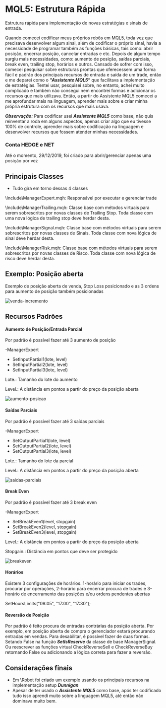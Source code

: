 # MQL5: Estrutura Rápida
Estrutura rápida para implementação de novas estratégias e sinais de entrada.

Quando comecei codificar meus próprios robôs em MQL5, toda vez que precisava desenvolver algum sinal, além de codificar o próprio sinal, 
havia a necessidade de programar também as funções básicas, tais como: abrir posição, encerrar posição, cancelar entradas e etc. Depois
de algum tempo surgiu mais necessidades, como: aumento de posição, saídas parciais, break even, trailing stop, horários e outros.
Cansado de sofrer com isso, comecei pesquisar sobre estruturas prontas que oferecessem uma forma fácil e padrão dos principais recursos de 
entrada e saída de um trade, então e me deparei como o ***"Assistente MQL5"*** que facilitava a implementação
de estratégias. Tentei usar, pesquisei sobre, no entanto, achei muito complicado e também não consegui nem encontrei formas e adicionar os
recursos que mais utilizava. Então, a partir do Assistente MQL5 comecei a me aprofundar mais na linguagem, aprender mais sobre e criar minha própria estrutura com os recursos que mais usava.

***Observação:***
Para codificar usei ***Assistente MQL5*** como base, não quis reinventar a roda em alguns aspectos, apenas criar algo que eu tivesse 100% de controle, aprender mais sobre codificação na linguagem e desenvolver recursos que fossem atender minhas necessidades.

### Conta HEDGE e NET
Até o momento, 29/12/2019, foi criado para abrir/gerenciar apenas uma posição por vez

## Principais Classes
- Tudo gira em torno dessas 4 classes

\Include\ManagerExpert.mqh: Responsável por executar e gerenciar trade

\Include\ManagerTrailing.mqh: Classe base com métodos virtuais para serem sobrescritos por novas classes de Trailing Stop. Toda classe com uma nova lógica de trailing stop deve herdar desta.

\Include\ManagerSignal.mqh: Classe base com métodos virtuais para serem sobrescritos por novas classes de Sinais. Toda classe com nova lógica de sinal deve herdar desta.

\Include\ManagerRisk.mqh: Classe base com métodos virtuais para serem sobrescritos por novas classes de Risco. Toda classe com nova lógica de risco deve herdar desta.

## Exemplo: Posição aberta
Exemplo de posição aberta de venda, Stop Loss posicionado e as 3 ordens para aumento de posição também posicionadas

![venda-incremento](https://user-images.githubusercontent.com/2820984/71563115-1fb35300-2a69-11ea-9172-ce7f33015ae6.jpg)

## Recursos Padrões

#### Aumento de Posição/Entrada Parcial
Por padrão é possível fazer até 3 aumento de posição

-ManagerExpert
<ul>
  <li> SetInputPartial1(lote, level)</li>
  <li> SetInputPartial2(lote, level)</li>
  <li> SetInputPartial3(lote, level)</li>
</ul>      

Lote.: Tamanho do lote do aumento

Level.: A distância em pontos a partir do preço da posição aberta

![aumento-posicao](https://user-images.githubusercontent.com/2820984/71563201-5e95d880-2a6a-11ea-9e5a-9525f7bea868.jpg)

#### Saídas Parciais
Por padrão é possível fazer até 3 saídas parciais

-ManagerExpert
<ul>
  <li> SetOutputPartial1(lote, level)</li>
  <li> SetOutputPartial2(lote, level)</li>
  <li> SetOutputPartial3(lote, level)</li>
</ul>

Lote.: Tamanho do lote da parcial

Level.: A distância em pontos a partir do preço da posição aberta

![saidas-parciais](https://user-images.githubusercontent.com/2820984/71563195-48881800-2a6a-11ea-80fa-cf2e9a3fa1a7.jpg)

#### Break Even
Por padrão é possível fazer até 3 break even

-ManagerExpert
<ul>
  <li> SetBreakEven1(level, stopgain)</li>
  <li> SetBreakEven2(level, stopgain)</li>
  <li> SetBreakEven3(level, stopgain)</li>
</ul>      

Level.: A distância em pontos a partir do preço da posição aberta

Stopgain.: Distância em pontos que deve ser protegido

![breakeven](https://user-images.githubusercontent.com/2820984/71563199-550c7080-2a6a-11ea-85c5-3a303b0d3053.jpg)

#### Horários
Existem 3 configurações de horários. 1-horário para iniciar os trades, procurar por operações, 2-horário para encerrar procura de trades e 3-horário de encerramento das posições e/ou ordens pendentes abertas

SetHoursLimits("09:05", "17:00", "17:30");

#### Reversão de Posição
Por padrão é feito procura de entradas contrárias da posição aberta. Por exemplo, em posição aberta de compra o gerenciador estará procurando entradas em vendas. Para desabilitar, é possível fazer de duas formas. Setando False na função ***SetIsReserve*** da classe de base ManagerSignal. Ou reescrever as funções virtual CheckReverseSell e CheckReverseBuy retornando False ou adicionando a lógica correta para fazer a reversão.

## Considerações finais
- Em \Robot foi criado um exemplo usando os principais recursos na implementação setup ***Dunnigan***
- Apesar de ter usado o ***Assistente MQL5*** como base, após  ter codificado tudo isso aprendi muito sobre a linguagem MQL5, até então não dominava muito bem.
